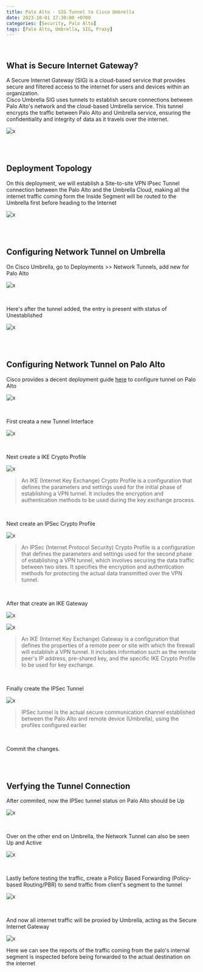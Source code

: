 ```yaml
---
title: Palo Alto - SIG Tunnel to Cisco Umbrella
date: 2023-10-01 17:30:00 +0700
categories: [Security, Palo Alto]
tags: [Palo Alto, Umbrella, SIG, Proxy]
---
```


<br>

## What is Secure Internet Gateway?

A Secure Internet Gateway (SIG) is a cloud-based service that provides secure and filtered access to the internet for users and devices within an organization. <br>
Cisco Umbrella SIG uses tunnels to establish secure connections between Palo Alto's network and the cloud-based Umbrella service. This tunnel encrypts the traffic between Palo Alto and Umbrella service, ensuring the confidentiality and integrity of data as it travels over the internet.

![x](/static/2023-10-01-palo-umbrella/00.png)

<br>
<br>

## Deployment Topology

On this deployment, we will establish a Site-to-site VPN IPsec Tunnel connection between the Palo Alto and the Umbrella Cloud, making all the internet traffic coming form the Inside Segment will be routed to the Umbrella first before heading to the Internet

![x](/static/2023-10-01-palo-umbrella/00a.png)

<br>
<br>

## Configuring Network Tunnel on Umbrella

On Cisco Umbrella, go to Deployments >> Network Tunnels, add new for Palo Alto

![x](/static/2023-10-01-palo-umbrella/01.png)

<br>

Here's after the tunnel added, the entry is present with status of Unestablished

![x](/static/2023-10-01-palo-umbrella/02.png)

<br>
<br>

## Configuring Network Tunnel on Palo Alto

Cisco provides a decent deployment guide [here](https://docs.umbrella.com/umbrella-user-guide/docs/manual-palo-alto-ipsec-deployment) to configure tunnel on Palo Alto

![x](/static/2023-10-01-palo-umbrella/02a.png)

<br>

First creata a new Tunnel Interface

![x](/static/2023-10-01-palo-umbrella/03.png)

<br>

Next create a IKE Crypto Profile

![x](/static/2023-10-01-palo-umbrella/04.png)

> An IKE (Internet Key Exchange) Crypto Profile is a configuration that defines the parameters and settings used for the initial phase of establishing a VPN tunnel. It includes the encryption and authentication methods to be used during the key exchange process. 

<br>

Next create an IPSec Crypto Profile

![x](/static/2023-10-01-palo-umbrella/05.png)

> An IPSec (Internet Protocol Security) Crypto Profile is a configuration that defines the parameters and settings used for the second phase of establishing a VPN tunnel, which involves securing the data traffic between two sites. It specifies the encryption and authentication methods for protecting the actual data transmitted over the VPN tunnel.

<br>

After that create an IKE Gateway

![x](/static/2023-10-01-palo-umbrella/06.png)

![x](/static/2023-10-01-palo-umbrella/06a.png)

> An IKE (Internet Key Exchange) Gateway is a configuration that defines the properties of a remote peer or site with which the firewall will establish a VPN tunnel. It includes information such as the remote peer's IP address, pre-shared key, and the specific IKE Crypto Profile to be used for key exchange.

<br>

Finally create the IPSec Tunnel

![x](/static/2023-10-01-palo-umbrella/07.png)

> IPSec tunnel is the actual secure communication channel established between the Palo Alto and remote device (Umbrella), using the profiles configured earlier

<br>


Commit the changes.

<br>
<br>

## Verfying the Tunnel Connection

After commited, now the IPSec tunnel status on Palo Alto should be Up

![x](/static/2023-10-01-palo-umbrella/08.png)

<br>

Over on the other end on Umbrella, the Network Tunnel can also be seen Up and Active

![x](/static/2023-10-01-palo-umbrella/09.png)

<br>

Lastly before testing the traffic, create a Policy Based Forwarding (Policy-based Routing/PBR) to send traffic from client's segment to the tunnel

![x](/static/2023-10-01-palo-umbrella/10.png)

<br>

And now all internet traffic will be proxied by Umbrella, acting as the Secure Internet Gateway

![x](/static/2023-10-01-palo-umbrella/11.png)

Here we can see the reports of the traffic coming from the palo's internal segment is inspected before being forwarded to the actual destination on the internet

<br>




